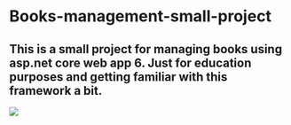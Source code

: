 # Books-management-small-project
This is a small project for managing books using asp.net core web app 6. Just for education purposes and getting familiar with this framework a bit.
-----------------------------------------------------------

![](https://i.ibb.co/vzymHmG/rarbook-gif.gif)
